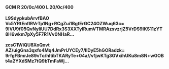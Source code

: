 #### GCM R 20/0c/400 L 20/0c/400
**L9SdypkubArvfBAO**<br/>**Vc5YRtEnflRVrTp1Ng+RCgZui1BgtErGC24OZWuq63c=**<br/>**9lVU9f05QvNyliUU7DdRx3S3XXTyIRumVTMRAzsvzrjZ5VrDS9IKS11zYT8H6wkm7pXy5F7R1Vv0NHaR...**<br/><br/>
**zcsC1WiQU8XoQxvt**<br/>**AZ/uigGna3qxfo4Mq4JmPrUYCEy7/IlDyE5hGORadzk=**<br/>**9rfgFBmrJe89vTo/hItibTKARyTe+04a//v1jwKTg3GVxihUKu8m8N+wGOBt4a2YXdSMz7tQ9bTmFaWj...**